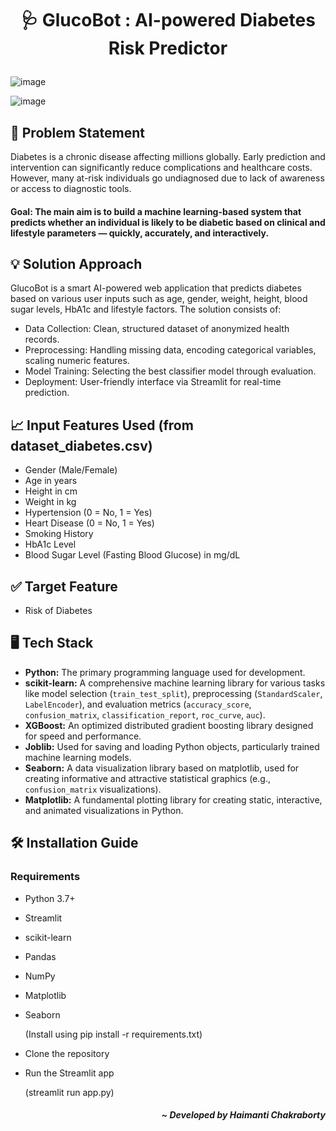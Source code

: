 # <p align="center"> 🩺 GlucoBot : AI-powered Diabetes Risk Predictor </p>

<p align="center"> 

![image](https://github.com/user-attachments/assets/6f8dddec-090f-463c-8c52-7f2aa8ac6a37) 

![image](https://github.com/user-attachments/assets/3b4a9643-58fa-4712-b7f8-f182d4aebb49)

</p>

## 📝 Problem Statement
Diabetes is a chronic disease affecting millions globally. Early prediction and intervention can significantly reduce complications and healthcare costs. However, many at-risk individuals go undiagnosed due to lack of awareness or access to diagnostic tools.

#### Goal: The main aim is to build a machine learning-based system that predicts whether an individual is likely to be diabetic based on clinical and lifestyle parameters — quickly, accurately, and interactively.

## 💡 Solution Approach
GlucoBot is a smart AI-powered web application that predicts diabetes based on various user inputs such as age, gender, weight, height, blood sugar levels, HbA1c and lifestyle factors. The solution consists of:

- Data Collection: Clean, structured dataset of anonymized health records.
- Preprocessing: Handling missing data, encoding categorical variables, scaling numeric features.
- Model Training: Selecting the best classifier model through evaluation.
- Deployment: User-friendly interface via Streamlit for real-time prediction.

## 📈 Input Features Used (from dataset_diabetes.csv)
- Gender (Male/Female)
- Age	in years
- Height in cm
- Weight	in kg
- Hypertension (0 = No, 1 = Yes)	
- Heart Disease	(0 = No, 1 = Yes)
- Smoking History	
- HbA1c Level	
- Blood Sugar Level (Fasting Blood Glucose) in mg/dL

## ✅ Target Feature
- Risk of Diabetes

## 🖥️ Tech Stack 
- **Python:** The primary programming language used for development.
- **scikit-learn:** A comprehensive machine learning library for various tasks like model selection (`train_test_split`), preprocessing (`StandardScaler`, `LabelEncoder`), and evaluation          metrics (`accuracy_score`, `confusion_matrix`, `classification_report`, `roc_curve`, `auc`).
- **XGBoost:** An optimized distributed gradient boosting library designed for speed and performance.
- **Joblib:** Used for saving and loading Python objects, particularly trained machine learning models.
- **Seaborn:** A data visualization library based on matplotlib, used for creating informative and attractive statistical graphics (e.g., `confusion_matrix` visualizations).
- **Matplotlib:** A fundamental plotting library for creating static, interactive, and animated visualizations in Python.

## 🛠️ Installation Guide 
### Requirements
- Python 3.7+
- Streamlit
- scikit-learn
- Pandas
- NumPy
- Matplotlib
- Seaborn
  <p> (Install using pip install -r requirements.txt) </p>

- Clone the repository
- Run the Streamlit app
  <p> (streamlit run app.py) </p>


##### <p align="right"> ~ Developed by Haimanti Chakraborty </p>
